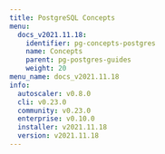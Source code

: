 ```yaml
---
title: PostgreSQL Concepts
menu:
  docs_v2021.11.18:
    identifier: pg-concepts-postgres
    name: Concepts
    parent: pg-postgres-guides
    weight: 20
menu_name: docs_v2021.11.18
info:
  autoscaler: v0.8.0
  cli: v0.23.0
  community: v0.23.0
  enterprise: v0.10.0
  installer: v2021.11.18
  version: v2021.11.18
---
```


